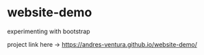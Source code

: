 # website-demo

experimenting with bootstrap

project link here -> https://andres-ventura.github.io/website-demo/
